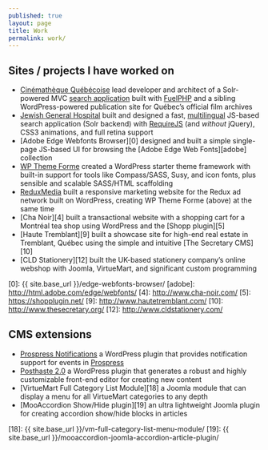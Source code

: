 ```yaml
---
published: true
layout: page
title: Work
permalink: work/
---
```


## Sites / projects I have worked on

* [Cinémathèque Québécoise][cq] lead developer and architect of a Solr-powered MVC [search application][cqrecherche] built with [FuelPHP][] and a sibling WordPress-powered publication site for Québec’s official film archives
* [Jewish General Hospital][jgh] built and designed a fast, [multilingual][jghfr] JS-based search application (Solr backend) with [RequireJS][require] (and *without* jQuery), CSS3 animations, and full retina support
* [Adobe Edge Webfonts Browser][0] designed and built a simple single-page JS-based UI for browsing the [Adobe Edge Web Fonts][adobe] collection
* [WP Theme Forme][forme] created a WordPress starter theme framework with built-in support for tools like Compass/SASS, Susy, and icon fonts, plus sensible and scalable SASS/HTML scaffolding
* [ReduxMedia][redux] built a responsive marketing website for the Redux ad network built on WordPress, creating WP Theme Forme (above) at the same time
* [Cha Noir][4] built a transactional website with a shopping cart for a Montréal tea shop using WordPress and the [Shopp plugin][5]
* [Haute Tremblant][9] built a showcase site for high-end real estate in Tremblant, Québec using the simple and intuitive [The Secretary CMS][10]
* [CLD Stationery][12] built the UK-based stationery company’s online webshop with Joomla, VirtueMart, and significant custom programming

[cq]: http://collections.cinematheque.qc.ca/en/ "The Cinémathèque québécoise - Collections Online"
[cqrecherche]: http://collections.cinematheque.qc.ca/recherche/en/ "Collections Online - Search"
[FuelPHP]: http://www.fuelphp.com/ "A CodeIgniter-like PHP5 MVC framework"
[jgh]: http://pen.jgh.ca/search/en/
[jghfr]: http://pen.jgh.ca/search/fr/
[require]: http://requirejs.org
[redux]: http://www.reduxmedia.com/
[compass]: http://compass-style.org/
[susy]: http://susy.oddbird.net/
[forme]: https://github.com/acusti/WP-Theme-Forme
[0]: {{ site.base_url }}/edge-webfonts-browser/
[adobe]: http://html.adobe.com/edge/webfonts/
[4]: http://www.cha-noir.com/
[5]: https://shopplugin.net/
[9]: http://www.hautetremblant.com/
[10]: http://www.thesecretary.org/
[12]: http://www.cldstationery.com/

## CMS extensions

* [Prospress Notifications][15] a WordPress plugin that provides notification support for events in [Prospress][16]
* [Posthaste 2.0][17] a WordPress plugin that generates a robust and highly customizable front-end editor for creating new content
* [VirtueMart Full Category List Module][18] a Joomla module that can display a menu for all VirtueMart categories to any depth
* [MooAccordion Show/Hide plugin][19] an ultra lightweight Joomla plugin for creating accordion show/hide blocks in articles

[15]: https://github.com/acusti/pp-notifications
[16]: http://prospress.org/
[17]: https://github.com/acusti/posthaste
[18]: {{ site.base_url }}/vm-full-category-list-menu-module/
[19]: {{ site.base_url }}/mooaccordion-joomla-accordion-article-plugin/
